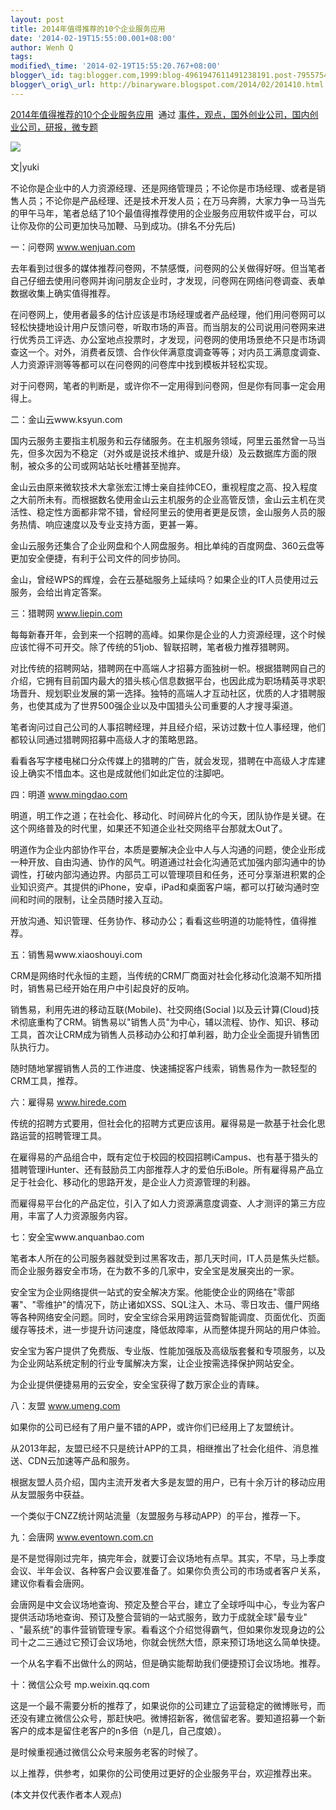 ```yaml
--- 
layout: post 
title: 2014年值得推荐的10个企业服务应用 
date: '2014-02-19T15:55:00.001+08:00' 
author: Wenh Q
tags:
modified\_time: '2014-02-19T15:55:20.767+08:00' 
blogger\_id: tag:blogger.com,1999:blog-4961947611491238191.post-7955754117288497397
blogger\_orig\_url: http://binaryware.blogspot.com/2014/02/201410.html
---
```

[2014年值得推荐的10个企业服务应用](http://www.kuailiyu.com/article/8340.html)  通过
[事件，观点，国外创业公司，国内创业公司，研报，微专题](http://www.kuailiyu.com/)





![](https://images-blogger-opensocial.googleusercontent.com/gadgets/proxy?url=http%3A%2F%2Fwww.kuailiyu.com%2Fuploadfile%2F2014%2F0219%2F20140219025042499.jpg&container=blogger&gadget=a&rewriteMime=image%2F*)



文|yuki



不论你是企业中的人力资源经理、还是网络管理员；不论你是市场经理、或者是销售人员；不论你是产品经理、还是技术开发人员；在万马奔腾，大家力争一马当先的甲午马年，笔者总结了10个最值得推荐使用的企业服务应用软件或平台，可以让你及你的公司更加快马加鞭、马到成功。(排名不分先后)



一：问卷网 www.wenjuan.com



去年看到过很多的媒体推荐问卷网，不禁感慨，问卷网的公关做得好呀。但当笔者自己仔细去使用问卷网并询问朋友企业时，才发现，问卷网在网络问卷调查、表单数据收集上确实值得推荐。



在问卷网上，使用者最多的估计应该是市场经理或者产品经理，他们用问卷网可以轻松快捷地设计用户反馈问卷，听取市场的声音。而当朋友的公司说用问卷网来进行优秀员工评选、办公室地点投票时，才发现，问卷网的使用场景绝不只是市场调查这一个。对外，消费者反馈、合作伙伴满意度调查等等；对内员工满意度调查、人力资源评测等等都可以在问卷网的问卷库中找到模板并轻松实现。



对于问卷网，笔者的判断是，或许你不一定用得到问卷网，但是你有同事一定会用得上。



二：金山云www.ksyun.com



国内云服务主要指主机服务和云存储服务。在主机服务领域，阿里云虽然曾一马当先，但多次因为不稳定（对外或是说技术维护、或是升级）及云数据库方面的限制，被众多的公司或网站站长吐槽甚至抛弃。



金山云由原来微软技术大拿张宏江博士亲自挂帅CEO，重视程度之高、投入程度之大前所未有。而根据数名使用金山云主机服务的企业高管反馈，金山云主机在灵活性、稳定性方面都非常不错，曾经阿里云的使用者更是反馈，金山服务人员的服务热情、响应速度以及专业支持方面，更甚一筹。



金山云服务还集合了企业网盘和个人网盘服务。相比单纯的百度网盘、360云盘等更加安全便捷，有利于公司文件的同步协同。



金山，曾经WPS的辉煌，会在云基础服务上延续吗？如果企业的IT人员使用过云服务，会给出肯定答案。



三：猎聘网 www.liepin.com



每每新春开年，会到来一个招聘的高峰。如果你是企业的人力资源经理，这个时候应该忙得不可开交。除了传统的51job、智联招聘，笔者极力推荐猎聘网。



对比传统的招聘网站，猎聘网在中高端人才招募方面独树一帜。根据猎聘网自己的介绍，它拥有目前国内最大的猎头核心信息数据平台，也因此成为职场精英寻求职场晋升、规划职业发展的第一选择。独特的高端人才互动社区，优质的人才猎聘服务，也使其成为了世界500强企业以及中国猎头公司重要的人才搜寻渠道。



笔者询问过自己公司的人事招聘经理，并且经介绍，采访过数十位人事经理，他们都较认同通过猎聘网招募中高级人才的策略思路。



看看各写字楼电梯口分众传媒上的猎聘的广告，就会发现，猎聘在中高级人才库建设上确实不惜血本。这也是成就他们如此定位的注脚吧。



四：明道 www.mingdao.com



明道，明工作之道；在社会化、移动化、时间碎片化的今天，团队协作是关键。在这个网络普及的时代里，如果还不知道企业社交网络平台那就太Out了。



明道作为企业内部协作平台，本质是要解决企业中人与人沟通的问题，使企业形成一种开放、自由沟通、协作的风气。明道通过社会化沟通范式加强内部沟通中的协调性，打破内部沟通边界。内部员工可以管理项目和任务，还可分享渐进积累的企业知识资产。其提供的iPhone，安卓，iPad和桌面客户端，都可以打破沟通时空间和时间的限制，让全员随时接入互动。



开放沟通、知识管理、任务协作、移动办公；看看这些明道的功能特性，值得推荐。



五：销售易www.xiaoshouyi.com



CRM是网络时代永恒的主题，当传统的CRM厂商面对社会化移动化浪潮不知所措时，销售易已经开始在用户中引起良好的反响。



销售易，利用先进的移动互联(Mobile)、社交网络(Social
)以及云计算(Cloud)技术彻底重构了CRM。销售易以"销售人员"为中心，辅以流程、协作、知识、移动工具，首次让CRM成为销售人员移动办公和打单利器，助力企业全面提升销售团队执行力。



随时随地掌握销售人员的工作进度、快速捕捉客户线索，销售易作为一款轻型的CRM工具，推荐。



六：雇得易 www.hirede.com



传统的招聘方式要用，但社会化的招聘方式更应该用。雇得易是一款基于社会化思路运营的招聘管理工具。



在雇得易的产品组合中，既有定位于校园的校园招聘iCampus、也有基于猎头的猎聘管理iHunter、还有鼓励员工内部推荐人才的爱伯乐iBole。所有雇得易产品立足于社会化、移动化的思路开发，是企业人力资源管理的利器。



而雇得易平台化的产品定位，引入了如人力资源满意度调查、人才测评的第三方应用，丰富了人力资源服务内容。



七：安全宝www.anquanbao.com



笔者本人所在的公司服务器就受到过黑客攻击，那几天时间，IT人员是焦头烂额。而企业服务器安全市场，在为数不多的几家中，安全宝是发展突出的一家。



安全宝为企业网络提供一站式的安全解决方案。他能使企业的网络在"零部署"、"零维护"的情况下，防止诸如XSS、SQL注入、木马、零日攻击、僵尸网络等各种网络安全问题。同时，安全宝综合采用跨运营商智能调度、页面优化、页面缓存等技术，进一步提升访问速度，降低故障率，从而整体提升网站的用户体验。



安全宝为客户提供了免费版、专业版、性能加强版及高级版套餐和专项服务，以及为企业网站系统定制的行业专属解决方案，让企业按需选择保护网站安全。



为企业提供便捷易用的云安全，安全宝获得了数万家企业的青睐。



八：友盟 www.umeng.com



如果你的公司已经有了用户量不错的APP，或许你们已经用上了友盟统计。



从2013年起，友盟已经不只是统计APP的工具，相继推出了社会化组件、消息推送、CDN云加速等产品和服务。



根据友盟人员介绍，国内主流开发者大多是友盟的用户，已有十余万计的移动应用从友盟服务中获益。



一个类似于CNZZ统计网站流量（友盟服务与移动APP）的平台，推荐一下。



九：会唐网 www.eventown.com.cn



是不是觉得刚过完年，搞完年会，就要订会议场地有点早。其实，不早，马上季度会议、半年会议、各种客户会议要准备了。如果你负责公司的市场或者客户关系，建议你看看会唐网。



会唐网是中文会议场地查询、预定及整合平台，建立了全球呼叫中心，专业为客户提供活动场地查询、预订及整合营销的一站式服务，致力于成就全球"最专业"
、"最系统"的事件营销管理专家。看看这个介绍觉得霸气，但如果你发现身边的公司十之二三通过它预订会议场地，你就会恍然大悟，原来预订场地这么简单快捷。



一个从名字看不出做什么的网站，但是确实能帮助我们便捷预订会议场地。推荐。



十：微信公众号 mp.weixin.qq.com



这是一个最不需要分析的推荐了，如果说你的公司建立了运营稳定的微博账号，而还没有建立微信公众号，那赶快吧。微博招新客，微信留老客。要知道招募一个新客户的成本是留住老客户的n多倍（n是几，自己度娘）。



是时候重视通过微信公众号来服务老客的时候了。



以上推荐，供参考，如果你的公司使用过更好的企业服务平台，欢迎推荐出来。



(本文并仅代表作者本人观点)
